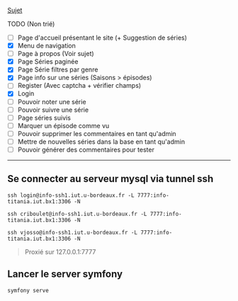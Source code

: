 [Sujet](https://gregwar.com/s3web/project.html#title.1)

TODO (Non trié)

- [ ] Page d'accueil présentant le site (+ Suggestion de séries)
- [x] Menu de navigation
- [ ] Page à propos (Voir sujet)
- [x] Page Séries paginée
- [x] Page Série filtres par genre
- [x] Page info sur une séries (Saisons > épisodes)
- [ ] Register (Avec captcha + vérifier champs)
- [x] Login
- [ ] Pouvoir noter une série
- [ ] Pouvoir suivre une série
- [ ] Page séries suivis
- [ ] Marquer un épisode comme vu
- [ ] Pouvoir supprimer les commentaires en tant qu'admin
- [ ] Mettre de nouvelles séries dans la base en tant qu'admin
- [ ] Pouvoir générer des commentaires pour tester

***

## Se connecter au serveur mysql via tunnel ssh

```
ssh login@info-ssh1.iut.u-bordeaux.fr -L 7777:info-titania.iut.bx1:3306 -N
```
```
ssh criboulet@info-ssh1.iut.u-bordeaux.fr -L 7777:info-titania.iut.bx1:3306 -N
```
```
ssh vjosso@info-ssh1.iut.u-bordeaux.fr -L 7777:info-titania.iut.bx1:3306 -N
```

> Proxié sur 127.0.0.1:7777

## Lancer le server symfony

```
symfony serve
```


